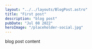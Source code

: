 ```yaml
---
layout: "../../layouts/BlogPost.astro"
title: "First post"
description: "blog post"
pubDate: "Jul 08 2022"
heroImage: "/placeholder-social.jpg"
---
```


blog post content